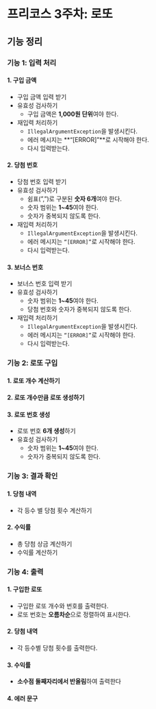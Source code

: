 # 프리코스 3주차: 로또

## 기능 정리

### 기능 1: 입력 처리
#### 1. 구입 금액
- 구입 금액 입력 받기
- 유효성 검사하기
  - 구입 금액은 **1,000원 단위**여야 한다.
- 재입력 처리하기
  - `IllegalArgumentException`을 발생시킨다.
  - 에러 메시지는 **“[ERROR]”**로 시작해야 한다.
  - 다시 입력받는다.
#### 2. 당첨 번호
- 당첨 번호 입력 받기
- 유효성 검사하기
  - 쉼표(”,”)로 구분된 **숫자 6개**여야 한다.
  - 숫자 범위는 **1~45**여야 한다.
  - 숫자가 중복되지 않도록 한다.
- 재입력 처리하기
    - `IllegalArgumentException`을 발생시킨다.
    - 에러 메시지는 `“[ERROR]”`로 시작해야 한다.
    - 다시 입력받는다.
#### 3. 보너스 번호
- 보너스 번호 입력 받기
- 유효성 검사하기
  - 숫자 범위는 **1~45**여야 한다.
  - 당첨 번호와 숫자가 중복되지 않도록 한다.
- 재입력 처리하기
    - `IllegalArgumentException`을 발생시킨다.
    - 에러 메시지는 `“[ERROR]”`로 시작해야 한다.
    - 다시 입력받는다.

### 기능 2: 로또 구입
#### 1. 로또 개수 계산하기
#### 2. 로또 개수만큼 로또 생성하기
#### 3. 로또 번호 생성
- 로또 번호 **6개 생성**하기
- 유효성 검사하기
  - 숫자 범위는 **1~45**여야 한다.
  - 숫자가 중복되지 않도록 한다.

### 기능 3: 결과 확인
#### 1. 당첨 내역
- 각 등수 별 당첨 횟수 계산하기
#### 2. 수익률
- 총 당첨 상금 계산하기
- 수익률 계산하기

### 기능 4: 출력
#### 1. 구입한 로또
- 구입한 로또 개수와 번호를 출력한다.
- 로또 번호는 **오름차순**으로 정렬하여 표시한다.
#### 2. 당첨 내역
- 각 등수별 당첨 횟수를 출력한다.
#### 3. 수익률
- **소수점 둘째자리에서 반올림**하여 출력한다
#### 4. 에러 문구